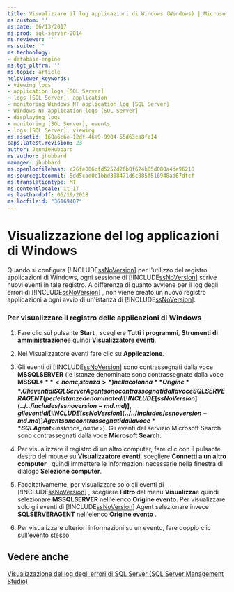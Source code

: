 ```yaml
---
title: Visualizzare il log applicazioni di Windows (Windows) | Microsoft Docs
ms.custom: ''
ms.date: 06/13/2017
ms.prod: sql-server-2014
ms.reviewer: ''
ms.suite: ''
ms.technology:
- database-engine
ms.tgt_pltfrm: ''
ms.topic: article
helpviewer_keywords:
- viewing logs
- application logs [SQL Server]
- logs [SQL Server], application
- monitoring Windows NT application log [SQL Server]
- Windows NT application logs [SQL Server]
- displaying logs
- monitoring [SQL Server], events
- logs [SQL Server], viewing
ms.assetid: 168a6c6e-12df-46a9-9904-55d63ca8fe14
caps.latest.revision: 23
author: JennieHubbard
ms.author: jhubbard
manager: jhubbard
ms.openlocfilehash: e26fe006cfd5252d26b0f624b05d080a4de96218
ms.sourcegitcommit: 5dd5cad0c1bbd308471d6c885f516948ad67dfcf
ms.translationtype: MT
ms.contentlocale: it-IT
ms.lasthandoff: 06/19/2018
ms.locfileid: "36169407"
---
```

# <a name="view-the-windows-application-log-windows"></a>Visualizzazione del log applicazioni di Windows
  Quando si configura [!INCLUDE[ssNoVersion](../../includes/ssnoversion-md.md)] per l'utilizzo del registro applicazioni di Windows, ogni sessione di [!INCLUDE[ssNoVersion](../../includes/ssnoversion-md.md)] scrive nuovi eventi in tale registro. A differenza di quanto avviene per il log degli errori di [!INCLUDE[ssNoVersion](../../includes/ssnoversion-md.md)] , non viene creato un nuovo registro applicazioni a ogni avvio di un'istanza di [!INCLUDE[ssNoVersion](../../includes/ssnoversion-md.md)].  
  
### <a name="to-view-the-windows-application-log"></a>Per visualizzare il registro delle applicazioni di Windows  
  
1.  Fare clic sul pulsante **Start** , scegliere **Tutti i programmi**, **Strumenti di amministrazione**e quindi **Visualizzatore eventi**.  
  
2.  Nel Visualizzatore eventi fare clic su **Applicazione**.  
  
3.  Gli eventi di [!INCLUDE[ssNoVersion](../../includes/ssnoversion-md.md)] sono contrassegnati dalla voce **MSSQLSERVER** (le istanze denominate sono contrassegnate dalla voce **MSSQL$***<nome_istanza>*) nella colonna **Origine**. Gli eventi di SQL Server Agent sono contrassegnati dalla voce SQLSERVERAGENT (per le istanze denominate di [!INCLUDE[ssNoVersion](../../includes/ssnoversion-md.md)], gli eventi di [!INCLUDE[ssNoVersion](../../includes/ssnoversion-md.md)] Agent sono contrassegnati dalla voce **SQLAgent$**\<*instance_name*>). Gli eventi del servizio Microsoft Search sono contrassegnati dalla voce **Microsoft Search**.  
  
4.  Per visualizzare il registro di un altro computer, fare clic con il pulsante destro del mouse su **Visualizzatore eventi**, scegliere **Connetti a un altro computer** , quindi immettere le informazioni necessarie nella finestra di dialogo **Selezione computer**.  
  
5.  Facoltativamente, per visualizzare solo gli eventi di [!INCLUDE[ssNoVersion](../../includes/ssnoversion-md.md)] , scegliere **Filtro** dal menu **Visualizza**e quindi selezionare **MSSQLSERVER** nell'elenco **Origine evento**. Per visualizzare solo gli eventi di [!INCLUDE[ssNoVersion](../../includes/ssnoversion-md.md)] Agent selezionare invece **SQLSERVERAGENT** nell'elenco **Origine evento** .  
  
6.  Per visualizzare ulteriori informazioni su un evento, fare doppio clic sull'evento stesso.  
  
## <a name="see-also"></a>Vedere anche  
 [Visualizzazione del log degli errori di SQL Server &#40;SQL Server Management Studio&#41;](../../ssms/sql-server-management-studio-ssms.md)  
  
  